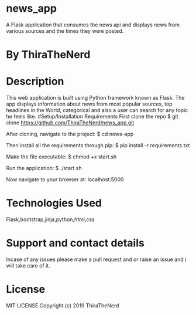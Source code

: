 # news_app
A Flask application that consumes the news api and displays news from various sources and the times they were posted.
# By ThiraTheNerd
# Description
This web application is built using Python framework known as Flask. The app displays information about news from most popular sources, top headlines in the World, categorical 
and also a user can search for any topic he feels like. 
#Setup/Installation Requirements
First clone the repo $ git clone https://github.com/ThiraTheNerd/news_app.git

After cloning, navigate to the project: $ cd news-app

Then install all the requirements through pip: $ pip install -r requirements.txt

Make the file executable: $ chmod +x start.sh

Run the application: $ ./start.sh

Now navigate to your browser at: localhost:5000

# Technologies Used
Flask,bootstrap,jinja,python,html,css

# Support and contact details
Incase of any issues please make a pull request and or raise an issue and i will take care of it.

# License
MIT LICENSE Copyright (c) 2019 ThiraTheNerd

